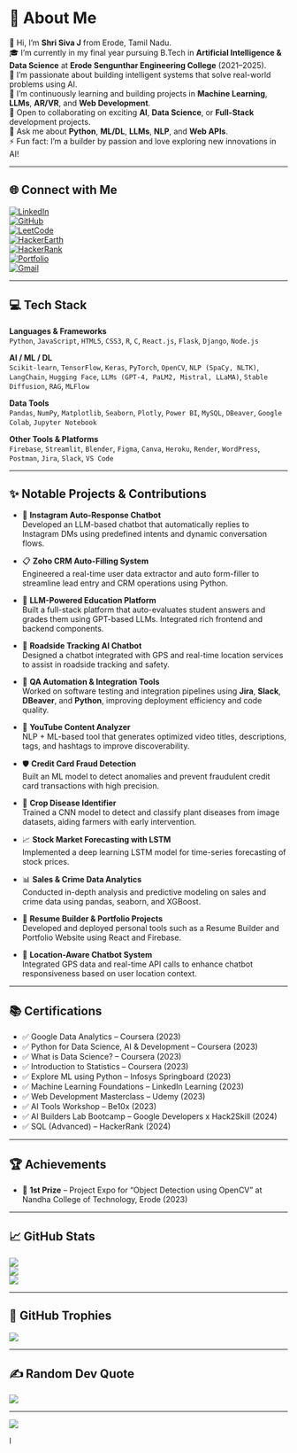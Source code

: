 # 💫 About Me
👋 Hi, I’m **Shri Siva J** from Erode, Tamil Nadu.  
🎓 I’m currently in my final year pursuing B.Tech in **Artificial Intelligence & Data Science** at **Erode Sengunthar Engineering College** (2021–2025).  
🔭 I’m passionate about building intelligent systems that solve real-world problems using AI.  
🚀 I’m continuously learning and building projects in **Machine Learning**, **LLMs**, **AR/VR**, and **Web Development**.  
🤝 Open to collaborating on exciting **AI**, **Data Science**, or **Full-Stack** development projects.  
💬 Ask me about **Python**, **ML/DL**, **LLMs**, **NLP**, and **Web APIs**.  
⚡ Fun fact: I’m a builder by passion and love exploring new innovations in AI!

---

## 🌐 Connect with Me

[![LinkedIn](https://img.shields.io/badge/LinkedIn-%230077B5.svg?style=for-the-badge&logo=linkedin&logoColor=white)](https://www.linkedin.com/in/shri-siva-j-92b670281)  
[![GitHub](https://img.shields.io/badge/GitHub-%23121011.svg?style=for-the-badge&logo=github&logoColor=white)](https://github.com/SHRISIVAJ)  
[![LeetCode](https://img.shields.io/badge/LeetCode-FFA116?style=for-the-badge&logo=leetcode&logoColor=black)](https://leetcode.com/u/shrisiva367/)  
[![HackerEarth](https://img.shields.io/badge/HackerEarth-323754?style=for-the-badge&logo=hackerearth&logoColor=white)](https://www.hackerearth.com/@shrisiva367/)  
[![HackerRank](https://img.shields.io/badge/HackerRank-2EC866?style=for-the-badge&logo=hackerrank&logoColor=white)](https://www.hackerrank.com/profile/shrisiva367)  
[![Portfolio](https://img.shields.io/badge/Portfolio-%23000000.svg?style=for-the-badge&logo=firefox&logoColor=white)](https://my-portfolio-site-6a00c.web.app/)  
[![Gmail](https://img.shields.io/badge/Gmail-D14836?style=for-the-badge&logo=gmail&logoColor=white)](mailto:shrisiva367@gmail.com)

---

## 💻 Tech Stack

**Languages & Frameworks**  
`Python`, `JavaScript`, `HTML5`, `CSS3`, `R`, `C`, `React.js`, `Flask`, `Django`, `Node.js`

**AI / ML / DL**  
`Scikit-learn`, `TensorFlow`, `Keras`, `PyTorch`, `OpenCV`, `NLP (SpaCy, NLTK)`, `LangChain`, `Hugging Face`, `LLMs (GPT-4, PaLM2, Mistral, LLaMA)`, `Stable Diffusion`, `RAG`, `MLFlow`

**Data Tools**  
`Pandas`, `NumPy`, `Matplotlib`, `Seaborn`, `Plotly`, `Power BI`, `MySQL`, `DBeaver`, `Google Colab`, `Jupyter Notebook`

**Other Tools & Platforms**  
`Firebase`, `Streamlit`, `Blender`, `Figma`, `Canva`, `Heroku`, `Render`, `WordPress`, `Postman`, `Jira`, `Slack`, `VS Code`

---

## ✨ Notable Projects & Contributions

- 🤖 **Instagram Auto-Response Chatbot**  
  Developed an LLM-based chatbot that automatically replies to Instagram DMs using predefined intents and dynamic conversation flows.

- 📋 **Zoho CRM Auto-Filling System**  
  Engineered a real-time user data extractor and auto form-filler to streamline lead entry and CRM operations using Python.

- 🧠 **LLM-Powered Education Platform**  
  Built a full-stack platform that auto-evaluates student answers and grades them using GPT-based LLMs. Integrated rich frontend and backend components.

- 📍 **Roadside Tracking AI Chatbot**  
  Designed a chatbot integrated with GPS and real-time location services to assist in roadside tracking and safety.

- 🧪 **QA Automation & Integration Tools**  
  Worked on software testing and integration pipelines using **Jira**, **Slack**, **DBeaver**, and **Python**, improving deployment efficiency and code quality.

- 🔎 **YouTube Content Analyzer**  
  NLP + ML-based tool that generates optimized video titles, descriptions, tags, and hashtags to improve discoverability.

- 🛡️ **Credit Card Fraud Detection**  
  Built an ML model to detect anomalies and prevent fraudulent credit card transactions with high precision.

- 🌾 **Crop Disease Identifier**  
  Trained a CNN model to detect and classify plant diseases from image datasets, aiding farmers with early intervention.

- 📈 **Stock Market Forecasting with LSTM**  
  Implemented a deep learning LSTM model for time-series forecasting of stock prices.

- 📊 **Sales & Crime Data Analytics**  
  Conducted in-depth analysis and predictive modeling on sales and crime data using pandas, seaborn, and XGBoost.

- 📂 **Resume Builder & Portfolio Projects**  
  Developed and deployed personal tools such as a Resume Builder and Portfolio Website using React and Firebase.

- 🧭 **Location-Aware Chatbot System**  
  Integrated GPS data and real-time API calls to enhance chatbot responsiveness based on user location context.

---

## 📚 Certifications

- ✅ Google Data Analytics – Coursera (2023)  
- ✅ Python for Data Science, AI & Development – Coursera (2023)  
- ✅ What is Data Science? – Coursera (2023)  
- ✅ Introduction to Statistics – Coursera (2023)  
- ✅ Explore ML using Python – Infosys Springboard (2023)  
- ✅ Machine Learning Foundations – LinkedIn Learning (2023)  
- ✅ Web Development Masterclass – Udemy (2023)  
- ✅ AI Tools Workshop – Be10x (2023)  
- ✅ AI Builders Lab Bootcamp – Google Developers x Hack2Skill (2024)  
- ✅ SQL (Advanced) – HackerRank (2024)

---

## 🏆 Achievements

- 🥇 **1st Prize** – Project Expo for “Object Detection using OpenCV” at Nandha College of Technology, Erode (2023)

---

## 📈 GitHub Stats

![](https://github-readme-stats.vercel.app/api?username=SHRISIVAJ&theme=tokyonight&show_icons=true)  
![](https://github-readme-streak-stats.herokuapp.com/?user=SHRISIVAJ&theme=tokyonight)  
![](https://github-readme-stats.vercel.app/api/top-langs/?username=SHRISIVAJ&theme=tokyonight&layout=compact)

---

## 🏅 GitHub Trophies

![](https://github-profile-trophy.vercel.app/?username=SHRISIVAJ&theme=onedark&no-frame=true&row=1&column=6)

---

## ✍ Random Dev Quote

![](https://quotes-github-readme.vercel.app/api?type=horizontal&theme=radical)

---

[![](https://visitcount.itsvg.in/api?id=SHRISIVAJ&icon=6&color=0)](https://visitcount.itsvg.in)

<!-- Proudly generated with ChatGPT & customized by Shri Siva J --> l
